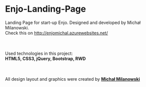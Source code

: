 # Enjo-Landing-Page
Landing Page for start-up Enjo. Designed and developed by Michał Milanowski.<br>
Check this on http://enjomichal.azurewebsites.net/<br>
<p style="margin-top: 50px;">Used technologies in this project:<br>
<strong>HTML5, CSS3, jQuery, Bootstrap, RWD</strong></p>
<p style="margin-top: 50px;">All design layout and graphics were created by <strong><a target="_blank" href="https://www.facebook.com/michalmlub">Michał Milanowski</a></strong></p>
